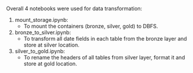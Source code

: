 Overall 4 notebooks were used for data transformation:
1. mount_storage.ipynb:
     * To mount the containers (bronze, silver, gold) to DBFS.
2. bronze_to_silver.ipynb:
     * To transform all date fields in each table from the bronze layer and store at silver location.
3. silver_to_gold.ipynb:
     * To rename the headers of all tables from silver layer, format it and store at gold location.
